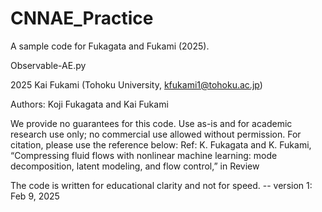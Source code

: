 # CNNAE_Practice
A sample code for Fukagata and Fukami (2025).

Observable-AE.py

2025 Kai Fukami (Tohoku University, kfukami1@tohoku.ac.jp)

Authors: Koji Fukagata and Kai Fukami

We provide no guarantees for this code.  Use as-is and for academic research use only; no commercial use allowed without permission. For citation, please use the reference below:
     Ref: K. Fukagata and K. Fukami,
     “Compressing fluid flows with nonlinear machine learning: mode decomposition, latent modeling, and flow control,”
     in Review

The code is written for educational clarity and not for speed.
-- version 1: Feb 9, 2025
